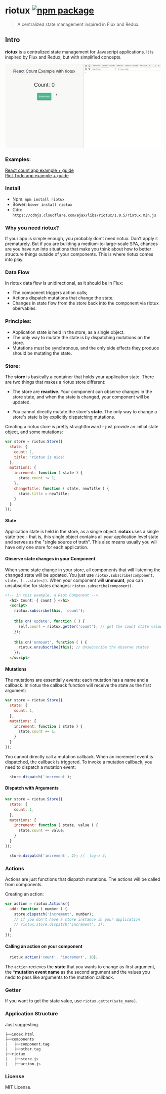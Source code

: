 # riotux  [![npm package](https://img.shields.io/badge/npm-1.0.5-blue.svg)](https://www.npmjs.com/package/riotux)
> A centralized state management inspired in Flux and Redux.

## Intro 
**riotux** is a centralized state management for Javascript applications. It is inspired by Flux and Redux, but with simplified concepts.

<p align="center">
  <img src="test/img/react-riotux.gif" alt="react count" width="600">
</p>

### Examples:
<a href="https://github.com/luisvinicius167/riotux-react-count"> React count app example + guide </a><br>
<a href="https://github.com/luisvinicius167/riotux-todo"> Riot Todo app example + guide </a><br>

### Install
* Npm: ``` npm install riotux ```
* Bower: ``` bower install riotux ```
* Cdn: ``` https://cdnjs.cloudflare.com/ajax/libs/riotux/1.0.5/riotux.min.js ```

### Why you need riotux?
If your app is simple enough, you probably don't need riotux. Don't apply it prematurely. But if you are building a medium-to-large-scale SPA, chances are you have run into situations that make you think about how to better structure things outside of your components. This is where riotux comes into play.

### Data Flow
In riotux data flow is unidirectional, as it should be in Flux:

* The component triggers action calls;
* Actions dispatch mutations that change the state;
* Changes in state flow from the store back into the component via riotux obervables.

### Principles:
* Application state is held in the store, as a single object. 
* The only way to mutate the state is by dispatching mutations on the store.
* Mutations must be synchronous, and the only side effects they produce should be mutating the state.

### Store: 
The **store** is basically a container that holds your application state. There are two things that makes a riotux store different:

 * The store are **reactive**. Your component can observe changes in the store state, and when the state is changed, your component will be updated.
 
 * You cannot directly mutate the store's **state**. The only way to change a store's state is by explicitly dispatching mutations.

Creating a riotux store is pretty straightforward - just provide an initial state object, and some mutations:

```javascript
var store = riotux.Store({
  state: {
    count: 1,
    title: 'riotux is nice!'
  },
  mutations: {  
    increment: function ( state ) {
      state.count += 1; 
    },
    changeTitle: function ( state, newTitle ) {
      state.title = newTitle;
    }
  }
});
```

#### State
Application state is held in the store, as a single object. **riotux** uses a single state tree - that is, this single object contains all your application level state and serves as the "single source of truth". This also means usually you will have only one store for each application.

#### Observe state changes in your Component
When some state change in your store, all components that will listening the changed state will be updated. You just use ``` riotux.subscribe(component, state, [...states]) ```. When your component will **unmount**, you can unsubscribe for states changes: ``` riotux.subscribe(component) ```.

```html
<!-- In this example, a Riot Component -->
  <h1> Count: { count } </h1>
  <script>
    riotux.subscribe(this, 'count');

    this.on('update', function ( ) {
      self.count = riotux.getter('count'); // get the count state value
    });

    this.on('unmount', function ( ) {
      riotux.unsubscribe(this); // Unsubscribe the observe states
    });
  </script>
```

#### Mutations
The mutations are essentially events: each mutation has a name and a callback. In riotux the callback function will receive the state as the first argument:

```javascript
var store = riotux.Store({
  state: {
    count: 1,
  },
  mutations: {  
    increment: function ( state ) {
      state.count += 1;
    }
  }
});
```

You cannot directly call a mutation callback. When an increment event is dispatched, the callback is triggered. To invoke a mutation callback, you need to dispatch a mutation event:

```javascript
  store.dispatch('increment');
```

#### Dispatch with Arguments

```javascript
var store = riotux.Store({
  state: {
    count: 1,
  },
  mutations: {  
    increment: function ( state, value ) {
      state.count += value;
    }
  }
});
```

```javascript
  store.dispatch('increment', 2); //  log-> 3;
```
### Actions
Actions are just functions that dispatch mutations. The actions will be called from components.

Creating an action:

```javascript
var action = riotux.Actions({
  add: function ( number ) {
    store.dispatch('increment', number);
    // if you don't have a store instance in your application
    // riotux.store.dispatch('increment', 1);
  }
}); 
```
#### Calling an action on your component

```javascript
  riotux.action('count', 'increment', 10);
```

The ```action``` recieves the **state** that you wants to change as first argument, the ***mutation event name** as the second argument and the values you nedd to pass like arguments to the mutation callback.

### Getter
If you want to get the state value, use ```riotux.getter(sate_name)```.

### Application Structure
Just suggesting.

```project
├──index.html
├──components
|   ├──component.tag
|   ├──other.tag
├──riotux
|   ├──store.js
|   ├──action.js
```

### License
MIT License.
